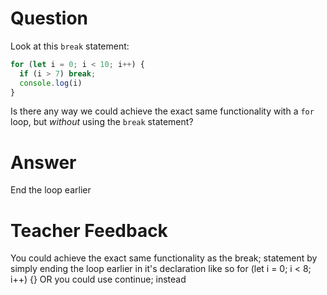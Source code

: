 # Question
Look at this `break` statement:

```js
for (let i = 0; i < 10; i++) {
  if (i > 7) break;
  console.log(i)
}
```

Is there any way we could achieve the exact same functionality with a `for` loop, but *without* using the `break` statement?

# Answer
End the loop earlier

# Teacher Feedback
You could achieve the exact same functionality as the break; statement by simply ending the loop earlier in it's declaration like so for (let i = 0; i < 8; i++) {} OR you could use continue; instead